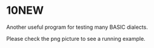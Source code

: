 # 10NEW
Another useful program for testing many BASIC dialects. 

Please check the png picture to see a running example. 

